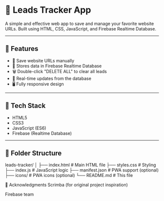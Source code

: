 # 🚀 Leads Tracker App

A simple and effective web app to save and manage your favorite website URLs. Built using HTML, CSS, JavaScript, and Firebase Realtime Database.

---

## 🧰 Features

- 🔗 Save website URLs manually
- 💾 Stores data in Firebase Realtime Database
- 🗑️ Double-click "DELETE ALL" to clear all leads
- 🔄 Real-time updates from the database
- 🖥️ Fully responsive design

---

## 🔧 Tech Stack

- HTML5
- CSS3
- JavaScript (ES6)
- Firebase (Realtime Database)

---

## 📂 Folder Structure
leads-tracker/
│
├── index.html # Main HTML file
├── styles.css # Styling
├── index.js # JavaScript logic
├── manifest.json # PWA support (optional)
├── icons/ # PWA icons (optional)
└── README.md # This file


🙌 Acknowledgments
Scrimba (for original project inspiration)

Firebase team

